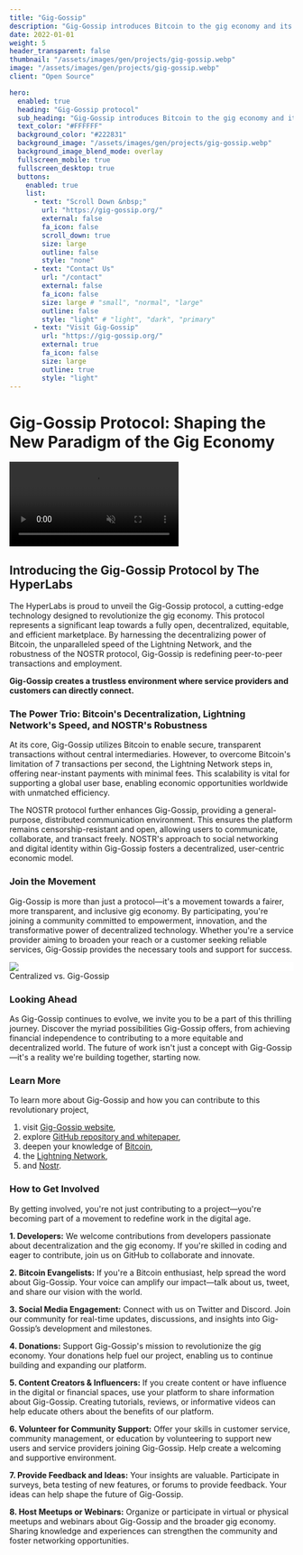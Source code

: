 ```yaml
---
title: "Gig-Gossip"
description: "Gig-Gossip introduces Bitcoin to the gig economy and its wide audience of everyday users with the incentive of higher payouts and correspondingly lower prices."
date: 2022-01-01
weight: 5
header_transparent: false
thumbnail: "/assets/images/gen/projects/gig-gossip.webp"
image: "/assets/images/gen/projects/gig-gossip.webp"
client: "Open Source"

hero:
  enabled: true
  heading: "Gig-Gossip protocol"
  sub_heading: "Gig-Gossip introduces Bitcoin to the gig economy and its wide audience of everyday users with the incentive of higher payouts and correspondingly lower prices."
  text_color: "#FFFFFF"
  background_color: "#222831"
  background_image: "/assets/images/gen/projects/gig-gossip.webp"
  background_image_blend_mode: overlay
  fullscreen_mobile: true
  fullscreen_desktop: true
  buttons:
    enabled: true
    list:
      - text: "Scroll Down &nbsp;"
        url: "https://gig-gossip.org/"
        external: false
        fa_icon: false
        scroll_down: true
        size: large
        outline: false
        style: "none"
      - text: "Contact Us"
        url: "/contact"
        external: false
        fa_icon: false
        size: large # "small", "normal", "large"
        outline: false
        style: "light" # "light", "dark", "primary"
      - text: "Visit Gig-Gossip"
        url: "https://gig-gossip.org/"
        external: true
        fa_icon: false
        size: large
        outline: true
        style: "light"
---
```

# Gig-Gossip Protocol: Shaping the New Paradigm of the Gig Economy

<video class="col-12" loop="" muted="" autoplay="" playsinline="" src="https://gig-gossip.org/public/video/video1080.mp4"></video>

## Introducing the Gig-Gossip Protocol by The HyperLabs

The HyperLabs is proud to unveil the Gig-Gossip protocol, a cutting-edge technology designed to revolutionize the gig economy. This protocol represents a significant leap towards a fully open, decentralized, equitable, and efficient marketplace. By harnessing the decentralizing power of Bitcoin, the unparalleled speed of the Lightning Network, and the robustness of the NOSTR protocol, Gig-Gossip is redefining peer-to-peer transactions and employment.

**Gig-Gossip creates a trustless environment where service providers and customers can directly connect.**

### The Power Trio: Bitcoin's Decentralization, Lightning Network's Speed, and NOSTR's Robustness

At its core, Gig-Gossip utilizes Bitcoin to enable secure, transparent transactions without central intermediaries. However, to overcome Bitcoin's limitation of 7 transactions per second, the Lightning Network steps in, offering near-instant payments with minimal fees. This scalability is vital for supporting a global user base, enabling economic opportunities worldwide with unmatched efficiency.

The NOSTR protocol further enhances Gig-Gossip, providing a general-purpose, distributed communication environment. This ensures the platform remains censorship-resistant and open, allowing users to communicate, collaborate, and transact freely. NOSTR's approach to social networking and digital identity within Gig-Gossip fosters a decentralized, user-centric economic model.

### Join the Movement

Gig-Gossip is more than just a protocol—it's a movement towards a fairer, more transparent, and inclusive gig economy. By participating, you're joining a community committed to empowerment, innovation, and the transformative power of decentralized technology. Whether you're a service provider aiming to broaden your reach or a customer seeking reliable services, Gig-Gossip provides the necessary tools and support for success.

<div class='col-12' style="background-color: white">
<img src="https://github.com/DontTrustVerifyOrg/gig-gossip/raw/main/whitepaper/centdecent.png"/>
</div>
Centralized vs. Gig-Gossip

### Looking Ahead

As Gig-Gossip continues to evolve, we invite you to be a part of this thrilling journey. Discover the myriad possibilities Gig-Gossip offers, from achieving financial independence to contributing to a more equitable and decentralized world. The future of work isn't just a concept with Gig-Gossip—it's a reality we're building together, starting now.

### Learn More 

To learn more about Gig-Gossip and how you can contribute to this revolutionary project, 
1. visit  [Gig-Gossip website](https://gig-gossip.org/),
2. explore [GitHub repository and whitepaper](https://github.com/DontTrustVerifyOrg/gig-gossip), 
3. deepen your knowledge of [Bitcoin](https://bitcoin.org), 
4. the [Lightning Network](https://lightning.network/), 
5. and [Nostr](https://nostr.com/).

### How to Get Involved

By getting involved, you're not just contributing to a project—you're becoming part of a movement to redefine work in the digital age.

**1. Developers:** We welcome contributions from developers passionate about decentralization and the gig economy. If you're skilled in coding and eager to contribute, join us on GitHub to collaborate and innovate.

**2. Bitcoin Evangelists:** If you're a Bitcoin enthusiast, help spread the word about Gig-Gossip. Your voice can amplify our impact—talk about us, tweet, and share our vision with the world.

**3. Social Media Engagement:** Connect with us on Twitter and Discord. Join our community for real-time updates, discussions, and insights into Gig-Gossip’s development and milestones.

**4. Donations:** Support Gig-Gossip's mission to revolutionize the gig economy. Your donations help fuel our project, enabling us to continue building and expanding our platform.

**5. Content Creators & Influencers:** If you create content or have influence in the digital or financial spaces, use your platform to share information about Gig-Gossip. Creating tutorials, reviews, or informative videos can help educate others about the benefits of our platform.

**6. Volunteer for Community Support:** Offer your skills in customer service, community management, or education by volunteering to support new users and service providers joining Gig-Gossip. Help create a welcoming and supportive environment.

**7. Provide Feedback and Ideas:** Your insights are valuable. Participate in surveys, beta testing of new features, or forums to provide feedback. Your ideas can help shape the future of Gig-Gossip.

**8. Host Meetups or Webinars:** Organize or participate in virtual or physical meetups and webinars about Gig-Gossip and the broader gig economy. Sharing knowledge and experiences can strengthen the community and foster networking opportunities.

